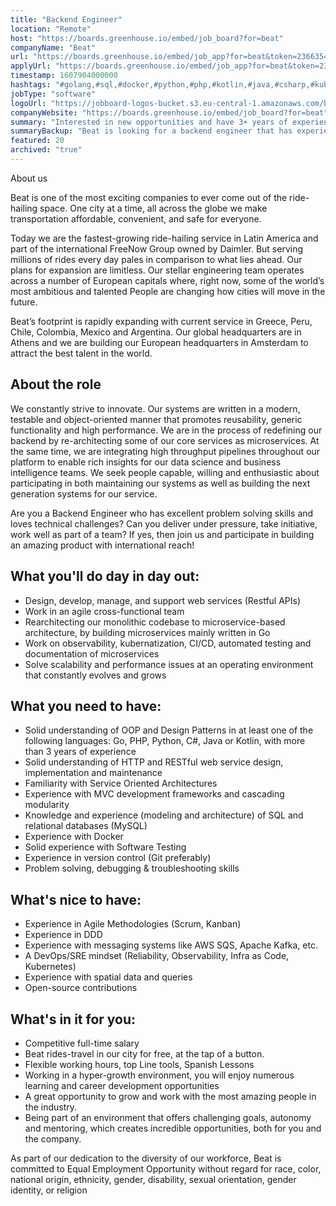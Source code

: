 ```yaml
---
title: "Backend Engineer"
location: "Remote"
host: "https://boards.greenhouse.io/embed/job_board?for=beat"
companyName: "Beat"
url: "https://boards.greenhouse.io/embed/job_app?for=beat&token=2366354"
applyUrl: "https://boards.greenhouse.io/embed/job_app?for=beat&token=2366354#app"
timestamp: 1607904000000
hashtags: "#golang,#sql,#docker,#python,#php,#kotlin,#java,#csharp,#kubernetes"
jobType: "software"
logoUrl: "https://jobboard-logos-bucket.s3.eu-central-1.amazonaws.com/beat"
companyWebsite: "https://boards.greenhouse.io/embed/job_board?for=beat"
summary: "Interested in new opportunities and have 3+ years of experience? Beat has a job opening for a backend engineer."
summaryBackup: "Beat is looking for a backend engineer that has experience in: #ui/ux, #python, #java."
featured: 20
archived: "true"
---
```


 About us 

Beat is one of the most exciting companies to ever come out of the ride-hailing space. One city at a time, all across the globe we make transportation affordable, convenient, and safe for everyone. 

Today we are the fastest-growing ride-hailing service in Latin America and part of the international FreeNow Group owned by Daimler. But serving millions of rides every day pales in comparison to what lies ahead. Our plans for expansion are limitless. Our stellar engineering team operates across a number of European capitals where, right now, some of the world’s most ambitious and talented People are changing how cities will move in the future.

Beat’s footprint is rapidly expanding with current service in Greece, Peru, Chile, Colombia, Mexico and Argentina. Our global headquarters are in Athens and we are building our European headquarters in Amsterdam to attract the best talent in the world. 

## About the role

We constantly strive to innovate. Our systems are written in a modern, testable and object-oriented manner that promotes reusability, generic functionality and high performance. We are in the process of redefining our backend by re-architecting some of our core services as microservices. At the same time, we are integrating high throughput pipelines throughout our platform to enable rich insights for our data science and business intelligence teams. We seek people capable, willing and enthusiastic about participating in both maintaining our systems as well as building the next generation systems for our service.

Are you a Backend Engineer who has excellent problem solving skills and loves technical challenges? Can you deliver under pressure, take initiative, work well as part of a team? If yes, then join us and participate in building an amazing product with international reach!

## What you'll do day in day out:

*   Design, develop, manage, and support web services (Restful APIs)
*   Work in an agile cross-functional team
*   Rearchitecting our monolithic codebase to microservice-based architecture, by building microservices mainly written in Go
*   Work on observability, kubernatization, CI/CD, automated testing and documentation of microservices
*   Solve scalability and performance issues at an operating environment that constantly evolves and grows

## What you need to have:

*   Solid understanding of OOP and Design Patterns in at least one of the following languages: Go, PHP, Python, C#, Java or Kotlin, with more than 3 years of experience
*   Solid understanding of HTTP and RESTful web service design, implementation and maintenance
*   Familiarity with Service Oriented Architectures
*   Experience with MVC development frameworks and cascading modularity
*   Knowledge and experience (modeling and architecture) of SQL and relational databases (MySQL)
*   Experience with Docker
*   Solid experience with Software Testing 
*   Experience in version control (Git preferably)
*   Problem solving, debugging & troubleshooting skills

## What's nice to have:

*   Experience in Agile Methodologies (Scrum, Kanban)
*   Experience in DDD
*   Experience with messaging systems like AWS SQS, Apache Kafka, etc.
*   A DevOps/SRE mindset (Reliability, Observability, Infra as Code, Kubernetes)
*   Experience with spatial data and queries
*   Open-source contributions

## What's in it for you:

*   Competitive full-time salary
*   Beat rides-travel in our city for free, at the tap of a button.
*   Flexible working hours, top Line tools, Spanish Lessons
*   Working in a hyper-growth environment, you will enjoy numerous learning and career development opportunities 
*   A great opportunity to grow and work with the most amazing people in the industry.
*   Being part of an environment that offers challenging goals, autonomy and mentoring, which creates incredible opportunities, both for you and the company.

As part of our dedication to the diversity of our workforce, Beat is committed to Equal Employment Opportunity without regard for race, color, national origin, ethnicity, gender, disability, sexual orientation, gender identity, or religion
